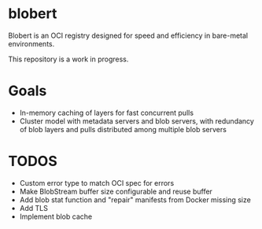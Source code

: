 blobert
=======

Blobert is an OCI registry designed for speed and efficiency in bare-metal
environments.

This repository is a work in progress.

# Goals

- In-memory caching of layers for fast concurrent pulls
- Cluster model with metadata servers and blob servers, with redundancy of blob
layers and pulls distributed among multiple blob servers

# TODOS

- Custom error type to match OCI spec for errors
- Make BlobStream buffer size configurable and reuse buffer
- Add blob stat function and "repair" manifests from Docker missing size
- Add TLS
- Implement blob cache
